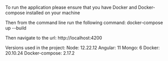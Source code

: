 To run the application please ensure that you have Docker and Docker-compose installed on your machine

Then from the command line run the following command: 
docker-compose up --build

Then navigate to the url: 
http://localhost:4200


Versions used in the project:
Node: 12.22.12
Angular: 11
Mongo: 6
Docker: 20.10.24
Docker-compose: 2.17.2